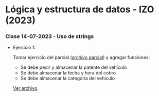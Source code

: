 # Lógica y estructura de datos - IZO (2023)

### Clase 14-07-2023 - Uso de strings

-   Ejercicio 1:

    Tomar ejercicio del parcial ([archivo parcial](https://github.com/sfonzo96/IZO-Logica-Actividades/blob/main/Clases/23_07_07-Parcial/parcial.c)) y agregar funciones:

    -   Se debe pedir y almacenar la patente del vehículo
    -   Se debe almacenar la fecha y hora del cobro
    -   Se debe almacenar la categoría del vehículo

    [Ver archivo](https://github.com/sfonzo96/IZO-Logica-Actividades/blob/main/Clases/23_07_14-Actividad/ejercicio1.c).
